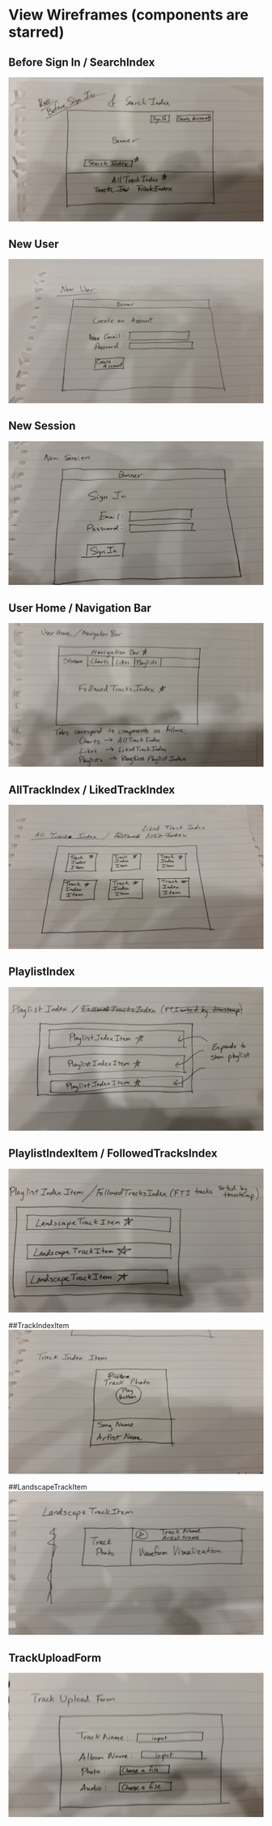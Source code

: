 # View Wireframes (components are starred)

## Before Sign In / SearchIndex
![before-sign-in]

## New User
![new-user]

## New Session
![new-session]

## User Home / Navigation Bar
![user-home]

## AllTrackIndex / LikedTrackIndex
![track-index]

## PlaylistIndex
![playlist-index]

## PlaylistIndexItem / FollowedTracksIndex
![landscape-track-holder]

##TrackIndexItem
![track-index-item]

##LandscapeTrackItem
![landscape-track]

## TrackUploadForm
![track-form]

[before-sign-in]: ./wireframes/before_sign_in.jpg
[new-user]: ./wireframes/new_user.jpg
[user-home]: ./wireframes/user_home.jpg
[landscape-track]: ./wireframes/landscape_track.jpg
[landscape-track-holder]: ./wireframes/landscape_track_index.jpg
[new-session]: ./wireframes/new_session.jpg
[track-index-item]: ./wireframes/track_index_item.jpg
[track-index]: ./wireframes/track_index.jpg
[playlist-index]: ./wireframes/playlist_index.jpg
[track-form]: ./wireframes/track_form.jpg
